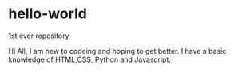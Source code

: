 # hello-world
1st ever repository

Hi All, I am new to codeing and hoping to get better. I have a basic knowledge of HTML,CSS, Python and Javascript. 
